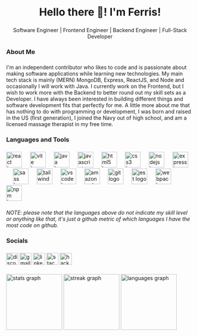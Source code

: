 <h1 align="center">Hello there 👋! I'm Ferris!</h1>

###

<p align="center">Software Engineer | Frontend Engineer | Backend Engineer | Full-Stack Developer</p>

###

<h3 align="left">About Me</h3>

###

<p align="left">I'm an independent contributor who likes to code and is passionate about making software applications while learning new technologies. My main tech stack is mainly (MERN) MongoDB, Express, ReactJS, and Node and occasionally I will work with Java. I currently work on the Frontend, but I wish to work more with the Backend to better round out my skill sets as a Developer. I have always been interested in building different things and software development fits that perfectly for me. A little more about me that has nothing to do with programming or development, I was born and raised in the US (first generation), I joined the Navy out of high school, and am a licensed massage therapist in my free time. </p>

###

<h3 align="left">Languages and Tools</h3>

###

<div align="left">
  <img src="https://cdn.simpleicons.org/react/61DAFB" height="42" alt="react logo"  />
  <img width="14" />
  <img src="https://cdn.simpleicons.org/vite/646CFF" height="42" alt="vite logo"  />
  <img width="14" />
  <img src="https://cdn.jsdelivr.net/gh/devicons/devicon/icons/java/java-original.svg" height="42" alt="java logo"  />
  <img width="14" />
  <img src="https://cdn.simpleicons.org/javascript/F7DF1E" height="42" alt="javascript logo"  />
  <img width="14" />
  <img src="https://cdn.jsdelivr.net/gh/devicons/devicon/icons/html5/html5-original.svg" height="42" alt="html5 logo"  />
  <img width="14" />
  <img src="https://cdn.jsdelivr.net/gh/devicons/devicon/icons/css3/css3-original.svg" height="42" alt="css3 logo"  />
  <img width="14" />
  <img src="https://cdn.simpleicons.org/nodedotjs/339933" height="42" alt="nodejs logo"  />
  <img width="14" />
  <img src="https://skillicons.dev/icons?i=express" height="42" alt="express logo"  />
  <img width="14" />
  <img src="https://cdn.jsdelivr.net/gh/devicons/devicon/icons/sass/sass-original.svg" height="42" alt="sass logo"  />
  <img width="14" />
  <img src="https://cdn.simpleicons.org/tailwindcss/06B6D4" height="42" alt="tailwindcss logo"  />
  <img width="14" />
  <img src="https://cdn.simpleicons.org/visualstudiocode/007ACC" height="42" alt="vscode logo"  />
  <img width="14" />
  <img src="https://skillicons.dev/icons?i=aws" height="42" alt="amazonwebservices logo"  />
  <img width="14" />
  <img src="https://skillicons.dev/icons?i=git" height="42" alt="git logo"  />
  <img width="14" />
  <img src="https://skillicons.dev/icons?i=jest" height="42" alt="jest logo"  />
  <img width="14" />
  <img src="https://skillicons.dev/icons?i=webpack" height="42" alt="webpack logo"  />
  <img width="14" />
  <img src="https://cdn.simpleicons.org/npm/CB3837" height="42" alt="npm logo"  />
</div>

###

<p align="left"><em>NOTE: please note that the languages above do not indicate my skill level or anything like that, it's just a github metric of which languages I have the most code on github.</em></p>

###

<h3 align="left">Socials</h3>

###

<div align="left">
  <img src="https://img.shields.io/static/v1?message=Discord&logo=discord&label=&color=7289DA&logoColor=white&labelColor=&style=for-the-badge" height="32" alt="discord logo"  />
  <img src="https://img.shields.io/static/v1?message=Gmail&logo=gmail&label=&color=D14836&logoColor=white&labelColor=&style=for-the-badge" height="32" alt="gmail logo"  />
  <img src="https://img.shields.io/static/v1?message=LinkedIn&logo=linkedin&label=&color=0077B5&logoColor=white&labelColor=&style=for-the-badge" height="32" alt="linkedin logo"  />
  <img src="https://img.shields.io/static/v1?message=Stackoverflow&logo=stackoverflow&label=&color=FE7A16&logoColor=white&labelColor=&style=for-the-badge" height="32" alt="stackoverflow logo"  />
  <img src="https://img.shields.io/static/v1?message=HackerRank&logo=hackerrank&label=&color=2EC866&logoColor=white&labelColor=&style=for-the-badge" height="32" alt="hackerrank logo"  />
</div>

###

<div align="left">
  <img src="https://github-readme-stats.vercel.app/api?username=FerrisChang&hide_title=false&hide_rank=false&show_icons=true&include_all_commits=true&count_private=true&disable_animations=false&theme=dracula&locale=en&hide_border=false" height="150" alt="stats graph"  />
  <img src="https://streak-stats.demolab.com?user=FerrisChang&locale=en&mode=daily&theme=dracula&hide_border=false&border_radius=5" height="150" alt="streak graph"  />
  <img src="https://github-readme-stats.vercel.app/api/top-langs?username=FerrisChang&locale=en&hide_title=false&layout=compact&card_width=320&langs_count=5&theme=dracula&hide_border=false" height="150" alt="languages graph"  />
</div>

###


